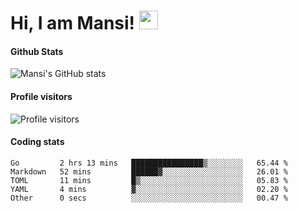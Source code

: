 # Hi, I am Mansi! <img src="https://user-images.githubusercontent.com/1303154/88677602-1635ba80-d120-11ea-84d8-d263ba5fc3c0.gif" width="30px">

#### Github Stats

![Mansi's GitHub stats](https://github-readme-stats.vercel.app/api?username=mansikulkarni96&theme=tokyonight&count_private=true&show_icons=true&hide=contribs)

#### Profile visitors

![Profile visitors](https://visitor-badge.glitch.me/badge?page_id=page.id&left_color=grey&right_color=blue)

#### Coding stats

<!--START_SECTION:waka-->

```text
Go         2 hrs 13 mins   ████████████████▒░░░░░░░░   65.44 %
Markdown   52 mins         ██████▓░░░░░░░░░░░░░░░░░░   26.01 %
TOML       11 mins         █▒░░░░░░░░░░░░░░░░░░░░░░░   05.83 %
YAML       4 mins          ▓░░░░░░░░░░░░░░░░░░░░░░░░   02.20 %
Other      0 secs          ░░░░░░░░░░░░░░░░░░░░░░░░░   00.47 %
```

<!--END_SECTION:waka-->
